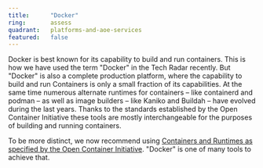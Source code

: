 ```yaml
---
title:      "Docker"
ring:       assess
quadrant:   platforms-and-aoe-services
featured:   false
---
```


Docker is best known for its capability to build and run containers. This is how we have used the term "Docker" in the Tech Radar recently. But "Docker" is also a complete production platform, where the capability to build and run Containers is only a small fraction of its capabilities. At the same time numerous alternate runtimes for containers – like containerd and podman – as well as image builders – like Kaniko and Buildah – have evolved during the last years. Thanks to the standards established by the Open Container Initiative these tools are mostly interchangeable for the purposes of building and running containers.

To be more distinct, we now recommend using [Containers and Runtimes as specified by the Open Container Initiative](/platforms-and-aoe-services/oci-container.html). "Docker" is one of many tools to achieve that.
